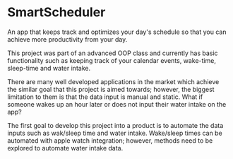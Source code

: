 # SmartScheduler
An app that keeps track and optimizes your day's schedule so that you can achieve more productivity from your day.

This project was part of an advanced OOP class and currently has basic functionality such as keeping track of your calendar events, wake-time, sleep-time and water intake.

There are many well developed applications in the market which achieve the similar goal that this project is aimed towards; however, the biggest limitation to them is that the data input is manual and static. What if someone wakes up an hour later or does not input their water intake on the app?

The first goal to develop this project into a product is to automate the data inputs such as wak/sleep time and water intake. Wake/sleep times can be automated with apple watch integration; however, methods need to be explored to automate water intake data.



